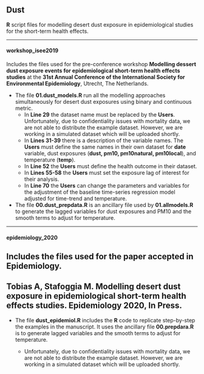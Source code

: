 ## Dust
**R** script files for modelling desert dust exposure in epidemiological studies for the short-term health effects.

---

#### workshop_isee2019 

Includes the files used for the pre-conference workshop **Modelling dessert dust exposure events for epidemiological short-term health effects studies** at the **31st Annual Conference of the International Society for Environmental Epidemiology**, Utrecht, The Netherlands.

* The file **01.dust_models.R** run all the modelling approaches simultaneously for desert dust exposures using binary and continuous metric.
    * In **Line 29** the dataset name must be replaced by the **Users**. Unfortunately, due to confidentiality issues with mortality data, we are not able to distribute the example dataset. However, we are working in a simulated dataset which will be uploaded shortly.
    * In **Lines 31-39** there is a description of the variable names. The **Users** must define the same names in their own dataset for **date** variable, dust exposures (**dust, pm10, pm10natural, pm10local**), and temperature (**temp**). 
    * In **Line 52** the **Users** must define the health outcome in their dataset. 
    * In **Lines 55-58** the **Users** must set the exposure lag of interest for their analysis. 
    * In **Line 70** the **Users** can change the parameters and variables for the adjustment of the baseline time-series regression model adjusted for time-trend and temperature.
* The file **00.dust_prepdata.R** is an ancillary file used by **01.allmodels.R** to generate the lagged variables for dust exposures and PM10 and the smooth terms to adjust for temperature.

---

#### epidemiology_2020

Includes the files used for the paper accepted in **Epidemiology**.
--
Tobias A, Stafoggia M. Modelling desert dust exposure in epidemiological short-term health effects studies. **Epidemiology** 2020, In Press.
--

* The file **dust_epidemiol.R** includes the **R** code to replicate step-by-step the examples in the manuscript. It uses the ancillary file **00.prepdara.R** is to generate lagged variables and the smooth terms to adjust for temperature.

   * Unfortunately, due to confidentiality issues with mortality data, we are not able to distribute the example dataset. However, we are working in a simulated dataset which will be uploaded shortly.
   
